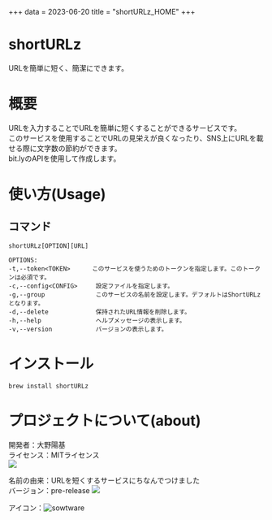 +++
data = 2023-06-20
title = "shortURLz_HOME"
+++

# shortURLz
URLを簡単に短く、簡潔にできます。

# 概要
URLを入力することでURLを簡単に短くすることができるサービスです。  
このサービスを使用することでURLの見栄えが良くなったり、SNS上にURLを載せる際に文字数の節約ができます。  
bit.lyのAPIを使用して作成します。  

# 使い方(Usage)

## コマンド
    shortURLz[OPTION][URL]

    OPTIONS:
    -t,--token<TOKEN>      このサービスを使うためのトークンを指定します。このトークンは必須です。
    -c,--config<CONFIG>     設定ファイルを指定します。
    -g,--group              このサービスの名前を設定します。デフォルトはShortURLzとなります。
    -d,--delete             保持されたURL情報を削除します。
    -h,--help               ヘルプメッセージの表示します。
    -v,--version            バージョンの表示します。
# インストール
    brew install shortURLz

# プロジェクトについて(about)
開発者：大野陽基  
ライセンス：MITライセンス  
![](https://img.shields.io/badge/license-MIT-green)  

名前の由来：URLを短くするサービスにちなんでつけました  
バージョン：pre-release 
![](https://img.shields.io/badge/version-0.00-blue)  


アイコン：![sowtware](https://user-images.githubusercontent.com/90128412/233767454-2e85c0a8-12a4-4851-b8a9-c68ebbbf6f9c.svg)  


